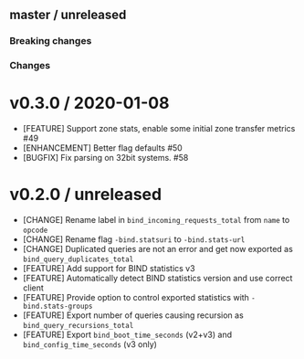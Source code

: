 ## master / unreleased
  
### **Breaking changes**

### Changes

# v0.3.0 / 2020-01-08

* [FEATURE] Support zone stats, enable some initial zone transfer metrics #49
* [ENHANCEMENT] Better flag defaults #50
* [BUGFIX] Fix parsing on 32bit systems. #58

# v0.2.0 / unreleased

* [CHANGE] Rename label in `bind_incoming_requests_total` from `name` to `opcode`
* [CHANGE] Rename flag `-bind.statsuri` to `-bind.stats-url`
* [CHANGE] Duplicated queries are not an error and get now exported as `bind_query_duplicates_total`
* [FEATURE] Add support for BIND statistics v3
* [FEATURE] Automatically detect BIND statistics version and use correct client
* [FEATURE] Provide option to control exported statistics with `-bind.stats-groups`
* [FEATURE] Export number of queries causing recursion as `bind_query_recursions_total`
* [FEATURE] Export `bind_boot_time_seconds` (v2+v3) and `bind_config_time_seconds` (v3 only)
